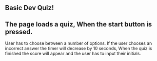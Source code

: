 ## Basic Dev Quiz!
## The page loads a quiz, When the start button is pressed. 
User has to choose between a number of options.
If the user chooses an incorrect answer the timer will decrease by 10 seconds,
When the quiz is finished the score will appear and the user has to input their initials.